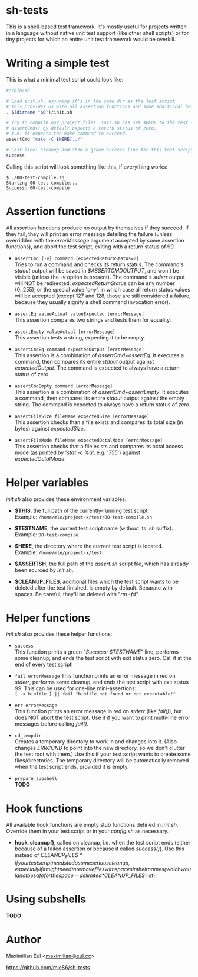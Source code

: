 # sh-tests

This is a shell-based test framework.
It's mostly useful for projects written in a language without native unit test support (like other shell scripts)
or for tiny projects for which an entire unit test framework would be overkill.


# Writing a simple test

This is what a minimal test script could look like:

```sh
#!/bin/sh

# Load init.sh, assuming it's in the same dir as the test script.
# This provides us with all assertion functions and some additional helper functions and variables.
. $(dirname "$0")/init.sh

# Try to compile our project files. init.sh has set $HERE to the test script's dir.
# assertCmd() by default expects a return status of zero,
# i.e. it expects the make command to succeed.
assertCmd "make -C $HERE/../"

# Last line: cleanup and show a green success line for this test script!
success
```

Calling this script will look something like this,
if everything works:

```
$ ./00-test-compile.sh
Starting 00-test-compile...
Success: 00-test-compile
```


# Assertion functions

All assertion functions produce no output by themselves if they succeed.
If they fail, they will print an error message detailing the failure
(unless overridden with the *errorMessage* argument accepted by some assertion functions),
and abort the test script,
exiting with a return status of 99.

* `assertCmd [-v] command [expectedReturnStatus=0]`
	\
	Tries to run a command and checks its return status.
	The command's *stdout* output will be saved in *$ASSERTCMDOUTPUT*,
	and won't be visible (unless the *-v* option is present).
	The command's *stderr* output will NOT be redirected.
	*expectedReturnStatus* can be any number (0..255),
	or the special value '*any*', in which case
	all return status values will be accepted
	(except 127 and 128, those are still considered a failure,
	because they usually signify a shell command invocation error).

* `assertEq valueActual valueExpected [errorMessage]`
	\
	This assertion compares two strings and tests them for equality.

* `assertEmpty valueActual [errorMessage]`
	\
	This assertion tests a string, expecting it to be empty.

* `assertCmdEq command expectedOutput [errorMessage]`
	\
	This assertion is a combination of *assertCmd*+*assertEq*.
	It executes a command, then compares its entire *stdout* output against *expectedOutput*.
	The command is expected to always have a return status of zero.

* `assertCmdEmpty command [errorMessage]`
	\
	This assertion is a combination of *assertCmd*+*assertEmpty*.
	It executes a command, then compares its entire *stdout* output against the empty string.
	The command is expected to always have a return status of zero.

* `assertFileSize fileName expectedSize [errorMessage]`
	\
	This assertion checks than a file exists and compares its total size (in bytes) against *expectedSize*.

* `assertFileMode fileName expectedOctalMode [errorMessage]`
	\
	This assertion checks that a file exists and compares its octal access mode
	(as printed by '*stat -c %a*', e.g. '*755*')
	against *expectedOctalMode*.


# Helper variables

*init.sh* also provides these environment variables:

* **$THIS**, the full path of the currently-running test script.
	\
	Example: `/home/mle/project-x/test/00-test-compile.sh`

* **$TESTNAME**, the current test script name (without its *.sh* suffix).
	\
	Example: `00-test-compile`

* **$HERE**, the directory where the current test script is located.
	\
	Example: `/home/mle/project-x/test`

* **$ASSERTSH**, the full path of the *assert.sh* script file, which has already been sourced by *init.sh*.

* **$CLEANUP_FILES**, additional files which the test script wants to be deleted after the test finished.
	Is empty by default.
	Separate with spaces. Be careful, they'll be deleted with "*rm -fd*".


# Helper functions

*init.sh* also provides these helper functions:

* `success`
	\
	This function prints a green "*Success: $TESTNAME*" line,
	performs some cleanup,
	and ends the test script with exit status zero.
	Call it at the end of every test script!

* `fail errorMessage`
	This function prints an error message in red on *stderr*,
	performs some cleanup,
	and ends the test script with exit status 99.
	This can be used for one-line mini-assertions:
	\
	`[ -x binfile ] || fail "binfile not found or not executable!"`

* `err errorMessage`
	\
	This function prints an error message in red on *stderr*
	(like *fail()*),
	but does NOT abort the test script.
	Use it if you want to print multi-line error messages before calling *fail()*.

* `cd_tempdir`
	\
	Creates a temporary directory to work in and changes into it.
	(Also changes *ERRCOND* to point into the new directory, so we don't clutter the test root with them.)
	Use this if your test script wants to create some files/directories.
	The temporary directory will be automatically removed when the test script ends,
	provided it is empty.

* `prepare_subshell`
	\
	**TODO**


# Hook functions

All available hook functions are empty stub functions defined in *init.sh*.
Override them in your test script or in your *config.sh* as necessary.

* **hook_cleanup()**, called on cleanup, i.e. when the test script ends (either because of a failed assertion or because it called *success()*). Use this instead of *$CLEANUP_FILES* if your test script needs to do some serious cleanup, especially if it might need to remove files with spaces in their names (which would not be safe for the space-delimited *$CLEANUP_FILES* list).


# Using subshells

**TODO**


# Author

Maximilian Eul
\<[maximilian@eul.cc](mailto:maximilian@eul.cc)\>

https://github.com/mle86/sh-tests

